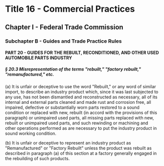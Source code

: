 
# Title 16 - Commercial Practices
## Chapter I - Federal Trade Commission
### Subchapter B - Guides and Trade Practice Rules
#### PART 20 - GUIDES FOR THE REBUILT, RECONDITIONED, AND OTHER USED AUTOMOBILE PARTS INDUSTRY
##### § 20.3 Misrepresentation of the terms "rebuilt," "factory rebuilt," "remanufactured," etc.

(a) It is unfair or deceptive to use the word "Rebuilt," or any word of similar import, to describe an industry product which, since it was last subjected to any use, has not been dismantled and reconstructed as necessary, all of its internal and external parts cleaned and made rust and corrosion free, all impaired, defective or substantially worn parts restored to a sound condition or replaced with new, rebuilt (in accord with the provisions of this paragraph) or unimpaired used parts, all missing parts replaced with new, rebuilt or unimpaired used parts, and such rewinding or machining and other operations performed as are necessary to put the industry product in sound working condition.

(b) It is unfair or deceptive to represent an industry product as "Remanufactured" or "Factory Rebuilt" unless the product was rebuilt as described in paragraph (a) of this section at a factory generally engaged in the rebuilding of such products.
